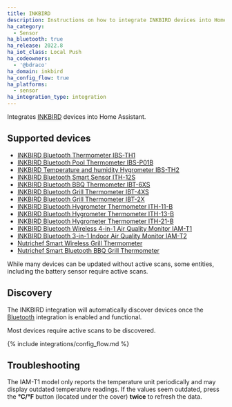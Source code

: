 ```yaml
---
title: INKBIRD
description: Instructions on how to integrate INKBIRD devices into Home Assistant.
ha_category:
  - Sensor
ha_bluetooth: true
ha_release: 2022.8
ha_iot_class: Local Push
ha_codeowners:
  - '@bdraco'
ha_domain: inkbird
ha_config_flow: true
ha_platforms:
  - sensor
ha_integration_type: integration
---
```


Integrates [INKBIRD](https://www.inkbird.com/) devices into Home Assistant.

## Supported devices

- [INKBIRD Bluetooth Thermometer IBS-TH1](https://inkbird.com/products/bluetooth-thermometer-ibs-th1)
- [INKBIRD Bluetooth Pool Thermometer IBS-P01B](https://inkbird.com/products/bluetooth-pool-thermometer-ibs-p01b)
- [INKBIRD Temperature and humidity Hygrometer IBS-TH2](https://inkbird.com/products/hygrometer-ibs-th2)
- [INKBIRD Bluetooth Smart Sensor ITH-12S](https://inkbird.com/products/bluetooth-smart-sensor-ith-12s)
- [INKBIRD Bluetooth BBQ Thermometer IBT-6XS](https://inkbird.com/products/bluetooth-bbq-thermometer-ibt-6xs)
- [INKBIRD Bluetooth Grill Thermometer IBT-4XS](https://inkbird.com/products/bluetooth-grill-thermometer-ibt-4xs)
- [INKBIRD Bluetooth Grill Thermometer IBT-2X](https://inkbird.com/products/bluetooth-grill-thermometer-ibt-2x)
- [INKBIRD Bluetooth Hygrometer Thermometer ITH-11-B](https://inkbird.com/products/bluetooth-hygrometer-thermometer-ith-11-b)
- [INKBIRD Bluetooth Hygrometer Thermometer ITH-13-B](https://inkbird.com/products/bluetooth-hygrometer-thermometer-ith-13-b)
- [INKBIRD Bluetooth Hygrometer Thermometer ITH-21-B](https://inkbird.com/products/bluetooth-hygrometer-thermometer-ith-21-b)
- [INKBIRD Bluetooth Wireless 4-in-1 Air Quality Monitor IAM-T1](https://inkbird.com/collections/air-quality-monitors/products/smart-indoor-air-quality-monitor-iam-t1)
- [INKBIRD Bluetooth 3-in-1 Indoor Air Quality Monitor IAM-T2](https://inkbird.com/products/bluetooth-3-in-1-indoor-air-quality-monitor-iam-t2)
- [Nutrichef Smart Wireless Grill Thermometer](https://nutrichefkitchen.com/products/pwirbbq40)
- [Nutrichef Smart Bluetooth BBQ Grill Thermometer](https://nutrichefkitchen.com/products/pwirbbq80-1)

While many devices can be updated without active scans, some entities, including the battery sensor require active scans.

## Discovery

The INKBIRD integration will automatically discover devices once the [Bluetooth](/integrations/bluetooth) integration is enabled and functional.

Most devices require active scans to be discovered.

{% include integrations/config_flow.md %}

## Troubleshooting

The IAM-T1 model only reports the temperature unit periodically and may display outdated temperature readings. If the values seem outdated, press the **°C/°F** button (located under the cover) **twice** to refresh the data.
